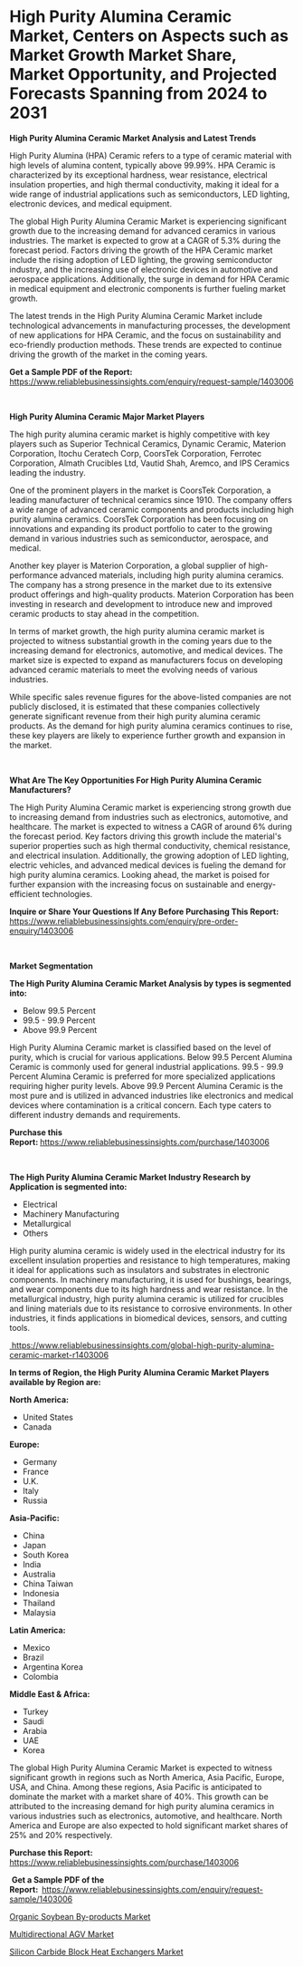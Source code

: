 <p><h1>High Purity Alumina Ceramic Market, Centers on Aspects such as Market Growth Market Share, Market Opportunity, and Projected Forecasts Spanning from 2024 to 2031</h1></p><p><strong>High Purity Alumina Ceramic Market Analysis and Latest Trends</strong></p>
<p><p>High Purity Alumina (HPA) Ceramic refers to a type of ceramic material with high levels of alumina content, typically above 99.99%. HPA Ceramic is characterized by its exceptional hardness, wear resistance, electrical insulation properties, and high thermal conductivity, making it ideal for a wide range of industrial applications such as semiconductors, LED lighting, electronic devices, and medical equipment.</p><p>The global High Purity Alumina Ceramic Market is experiencing significant growth due to the increasing demand for advanced ceramics in various industries. The market is expected to grow at a CAGR of 5.3% during the forecast period. Factors driving the growth of the HPA Ceramic market include the rising adoption of LED lighting, the growing semiconductor industry, and the increasing use of electronic devices in automotive and aerospace applications. Additionally, the surge in demand for HPA Ceramic in medical equipment and electronic components is further fueling market growth.</p><p>The latest trends in the High Purity Alumina Ceramic Market include technological advancements in manufacturing processes, the development of new applications for HPA Ceramic, and the focus on sustainability and eco-friendly production methods. These trends are expected to continue driving the growth of the market in the coming years.</p></p>
<p><strong>Get a Sample PDF of the Report:&nbsp;</strong> <a href="https://www.reliablebusinessinsights.com/enquiry/request-sample/1403006">https://www.reliablebusinessinsights.com/enquiry/request-sample/1403006</a></p>
<p>&nbsp;</p>
<p><strong>High Purity Alumina Ceramic Major Market Players</strong></p>
<p><p>The high purity alumina ceramic market is highly competitive with key players such as Superior Technical Ceramics, Dynamic Ceramic, Materion Corporation, Itochu Ceratech Corp, CoorsTek Corporation, Ferrotec Corporation, Almath Crucibles Ltd, Vautid Shah, Aremco, and IPS Ceramics leading the industry.</p><p>One of the prominent players in the market is CoorsTek Corporation, a leading manufacturer of technical ceramics since 1910. The company offers a wide range of advanced ceramic components and products including high purity alumina ceramics. CoorsTek Corporation has been focusing on innovations and expanding its product portfolio to cater to the growing demand in various industries such as semiconductor, aerospace, and medical.</p><p>Another key player is Materion Corporation, a global supplier of high-performance advanced materials, including high purity alumina ceramics. The company has a strong presence in the market due to its extensive product offerings and high-quality products. Materion Corporation has been investing in research and development to introduce new and improved ceramic products to stay ahead in the competition.</p><p>In terms of market growth, the high purity alumina ceramic market is projected to witness substantial growth in the coming years due to the increasing demand for electronics, automotive, and medical devices. The market size is expected to expand as manufacturers focus on developing advanced ceramic materials to meet the evolving needs of various industries.</p><p>While specific sales revenue figures for the above-listed companies are not publicly disclosed, it is estimated that these companies collectively generate significant revenue from their high purity alumina ceramic products. As the demand for high purity alumina ceramics continues to rise, these key players are likely to experience further growth and expansion in the market.</p></p>
<p>&nbsp;</p>
<p><strong>What Are The Key Opportunities For High Purity Alumina Ceramic Manufacturers?</strong></p>
<p><p>The High Purity Alumina Ceramic market is experiencing strong growth due to increasing demand from industries such as electronics, automotive, and healthcare. The market is expected to witness a CAGR of around 6% during the forecast period. Key factors driving this growth include the material's superior properties such as high thermal conductivity, chemical resistance, and electrical insulation. Additionally, the growing adoption of LED lighting, electric vehicles, and advanced medical devices is fueling the demand for high purity alumina ceramics. Looking ahead, the market is poised for further expansion with the increasing focus on sustainable and energy-efficient technologies.</p></p>
<p><strong>Inquire or Share Your Questions If Any Before Purchasing This Report:</strong> <a href="https://www.reliablebusinessinsights.com/enquiry/pre-order-enquiry/1403006">https://www.reliablebusinessinsights.com/enquiry/pre-order-enquiry/1403006</a></p>
<p>&nbsp;</p>
<p><strong>Market Segmentation</strong></p>
<p><strong>The High Purity Alumina Ceramic Market Analysis by types is segmented into:</strong></p>
<p><ul><li>Below 99.5 Percent</li><li>99.5 - 99.9 Percent</li><li>Above 99.9 Percent</li></ul></p>
<p><p>High Purity Alumina Ceramic market is classified based on the level of purity, which is crucial for various applications. Below 99.5 Percent Alumina Ceramic is commonly used for general industrial applications. 99.5 - 99.9 Percent Alumina Ceramic is preferred for more specialized applications requiring higher purity levels. Above 99.9 Percent Alumina Ceramic is the most pure and is utilized in advanced industries like electronics and medical devices where contamination is a critical concern. Each type caters to different industry demands and requirements.</p></p>
<p><strong>Purchase this Report:&nbsp;</strong><a href="https://www.reliablebusinessinsights.com/purchase/1403006">https://www.reliablebusinessinsights.com/purchase/1403006</a></p>
<p>&nbsp;</p>
<p><strong>The High Purity Alumina Ceramic Market Industry Research by Application is segmented into:</strong></p>
<p><ul><li>Electrical</li><li>Machinery Manufacturing</li><li>Metallurgical</li><li>Others</li></ul></p>
<p><p>High purity alumina ceramic is widely used in the electrical industry for its excellent insulation properties and resistance to high temperatures, making it ideal for applications such as insulators and substrates in electronic components. In machinery manufacturing, it is used for bushings, bearings, and wear components due to its high hardness and wear resistance. In the metallurgical industry, high purity alumina ceramic is utilized for crucibles and lining materials due to its resistance to corrosive environments. In other industries, it finds applications in biomedical devices, sensors, and cutting tools.</p></p>
<p><a href="https://www.reliablebusinessinsights.com/global-high-purity-alumina-ceramic-market-r1403006">&nbsp;https://www.reliablebusinessinsights.com/global-high-purity-alumina-ceramic-market-r1403006</a></p>
<p><strong>In terms of Region, the High Purity Alumina Ceramic Market Players available by Region are:</strong></p>
<p>
    <p> <strong> North America: </strong>
        <ul>
            <li>United States</li>
            <li>Canada</li>
        </ul>
        </p> 
    <p> <strong> Europe: </strong>
        <ul>
            <li>Germany</li>
            <li>France</li>
            <li>U.K.</li>
            <li>Italy</li>
            <li>Russia</li>
        </ul>
        </p> 
    <p> <strong> Asia-Pacific: </strong>
        <ul>
            <li>China</li>
            <li>Japan</li>
            <li>South Korea</li>
            <li>India</li>
            <li>Australia</li>
            <li>China Taiwan</li>
            <li>Indonesia</li>
            <li>Thailand</li>
            <li>Malaysia</li>
        </ul>
        </p> 
    <p> <strong> Latin America: </strong>
        <ul>
            <li>Mexico</li>
            <li>Brazil</li>
            <li>Argentina Korea</li>
            <li>Colombia</li>
        </ul>
        </p> 
    <p> <strong> Middle East & Africa: </strong>
        <ul>
            <li>Turkey</li>
            <li>Saudi</li>
            <li>Arabia</li>
            <li>UAE</li>
            <li>Korea</li>
        </ul>
    </p>
    </p>
<p><p>The global High Purity Alumina Ceramic Market is expected to witness significant growth in regions such as North America, Asia Pacific, Europe, USA, and China. Among these regions, Asia Pacific is anticipated to dominate the market with a market share of 40%. This growth can be attributed to the increasing demand for high purity alumina ceramics in various industries such as electronics, automotive, and healthcare. North America and Europe are also expected to hold significant market shares of 25% and 20% respectively.</p></p>
<p><strong>Purchase this Report: </strong><a href="https://www.reliablebusinessinsights.com/purchase/1403006">https://www.reliablebusinessinsights.com/purchase/1403006</a></p>
<p>&nbsp;<strong>Get a Sample PDF of the Report:&nbsp;&nbsp;</strong><a href="https://www.reliablebusinessinsights.com/enquiry/request-sample/1403006">https://www.reliablebusinessinsights.com/enquiry/request-sample/1403006</a></p>
<p><strong></strong></p>
<p><p><a href="https://www.linkedin.com/pulse/organic-soybean-by-products-market-analysis-its-cagr-g1zue">Organic Soybean By-products Market</a></p><p><a href="https://www.linkedin.com/pulse/decoding-multidirectional-agv-market-metrics-share-trends-growth-alwee">Multidirectional AGV Market</a></p><p><a href="https://www.linkedin.com/pulse/silicon-carbide-block-heat-exchangers-market-furnishes-information-nxwse">Silicon Carbide Block Heat Exchangers Market</a></p></p>